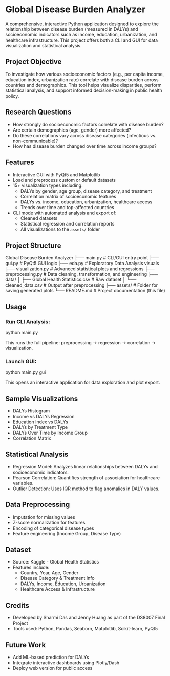 # Global Disease Burden Analyzer

A comprehensive, interactive Python application designed to explore the relationship between disease burden (measured in DALYs) and socioeconomic indicators such as income, education, urbanization, and healthcare infrastructure. This project offers both a CLI and GUI for data visualization and statistical analysis.

## Project Objective

To investigate how various socioeconomic factors (e.g., per capita income, education index, urbanization rate) correlate with disease burden across countries and demographics. This tool helps visualize disparities, perform statistical analysis, and support informed decision-making in public health policy.

## Research Questions

- How strongly do socioeconomic factors correlate with disease burden?
- Are certain demographics (age, gender) more affected?
- Do these correlations vary across disease categories (infectious vs. non-communicable)?
- How has disease burden changed over time across income groups?

## Features

- Interactive GUI with PyQt5 and Matplotlib
- Load and preprocess custom or default datasets
- 15+ visualization types including:
  - DALYs by gender, age group, disease category, and treatment
  - Correlation matrix of socioeconomic features
  - DALYs vs. income, education, urbanization, healthcare access
  - Trends over time and top-affected countries
- CLI mode with automated analysis and export of:
  - Cleaned datasets
  - Statistical regression and correlation reports
  - All visualizations to the `assets/` folder

## Project Structure

Global Disease Burden Analyzer
├── main.py                 # CLI/GUI entry point
├── gui.py                  # PyQt5 GUI logic
├── eda.py                  # Exploratory Data Analysis visuals
├── visualization.py        # Advanced statistical plots and regressions
├── preprocessing.py        # Data cleaning, transformation, and engineering
├── data/
│   ├── Global Health Statistics.csv   # Raw dataset
│   └── cleaned_data.csv               # Output after preprocessing
├── assets/                # Folder for saving generated plots
└── README.md              # Project documentation (this file)


## Usage

### Run CLI Analysis:

python main.py

This runs the full pipeline: preprocessing → regression → correlation → visualization.

### Launch GUI:

python main.py gui

This opens an interactive application for data exploration and plot export.

## Sample Visualizations

- DALYs Histogram
- Income vs DALYs Regression
- Education Index vs DALYs
- DALYs by Treatment Type
- DALYs Over Time by Income Group
- Correlation Matrix

## Statistical Analysis

- Regression Model: Analyzes linear relationships between DALYs and socioeconomic indicators.
- Pearson Correlation: Quantifies strength of association for healthcare variables.
- Outlier Detection: Uses IQR method to flag anomalies in DALY values.

## Data Preprocessing

- Imputation for missing values
- Z-score normalization for features
- Encoding of categorical disease types
- Feature engineering (Income Group, Disease Type)

## Dataset

- Source: Kaggle - Global Health Statistics
- Features include:
  - Country, Year, Age, Gender
  - Disease Category & Treatment Info
  - DALYs, Income, Education, Urbanization
  - Healthcare Access & Infrastructure

## Credits

- Developed by Sharmi Das and Jenny Huang as part of the DS8007 Final Project  
- Tools used: Python, Pandas, Seaborn, Matplotlib, Scikit-learn, PyQt5

## Future Work

- Add ML-based prediction for DALYs
- Integrate interactive dashboards using Plotly/Dash
- Deploy web version for public access
